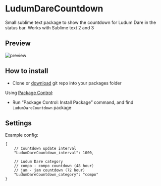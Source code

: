 LudumDareCountdown
==============================

Small sublime text package to show the countdown for Ludum Dare in the status bar.
Works with Sublime text 2 and 3

## Preview

![preview](http://i.imgur.com/cNf6OAY.png)

## How to install

 - Clone or [download](https://github.com/fakeyou/sublimetext-LudumDareCountdown/archive/master.zip) git repo into your packages folder

Using [Package Control](http://wbond.net/sublime_packages/package_control):

 - Run “Package Control: Install Package” command, and find `LudumDareCountdown` package

## Settings

Example config:

```
{
	// Countdown update interval
	"LudumDareCountdown_interval": 1000,

	// Ludum Dare category
	// compo - compo countdown (48 hour)
	// jam - jam countdown (72 hour)
	"LudumDareCountdown_category": "compo"
}
```
